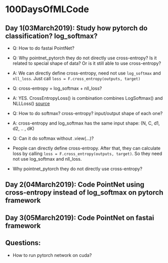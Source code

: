 # 100DaysOfMLCode

## Day 1(03March2019): Study how pytorch do classification? log_softmax?
 - Q: How to do fastai PointNet?
 - Q: Why pointnet_pytorch they do not directly use cross-entropy? Is it related to special shape of data? 
 Or is it still able to use cross-entropy?
 - A: We can directly define cross-entropy, need not use `log_softmax` and `nll_loss`. Just call 
 `loss = F.cross_entropy(outputs, target)`
 - Q: cross-entropy = log_softmax + nll_loss?
 - A: YES. CrossEntropyLoss() is combination combines LogSoftmax() and NLLLoss() 
 [source](https://pytorch.org/docs/stable/nn.html#torch.nn.CrossEntropyLoss) 
 - Q: How to do softmax? cross-entropy? input/output shape of each one?
 - A: cross-entropy and log_softmax has the same input shape: (N, C, d1, d2, .. , dK)
 - Q: Can it do softmax without .view(...)?

- People can directly define cross-entropy. After that, they can calculate loss by calling 
`loss = F.cross_entropy(outputs, target)`. So they need not use log_softmax and nll_loss.
- Why pointnet_pytorch they do not directly use cross-entropy? 

## Day 2(04March2019): Code PointNet using cross-entropy instead of log_softmax on pytorch framework

## Day 3(05March2019): Code PointNet on fastai framework

## Questions: 

 - How to run pytorch network on cuda?